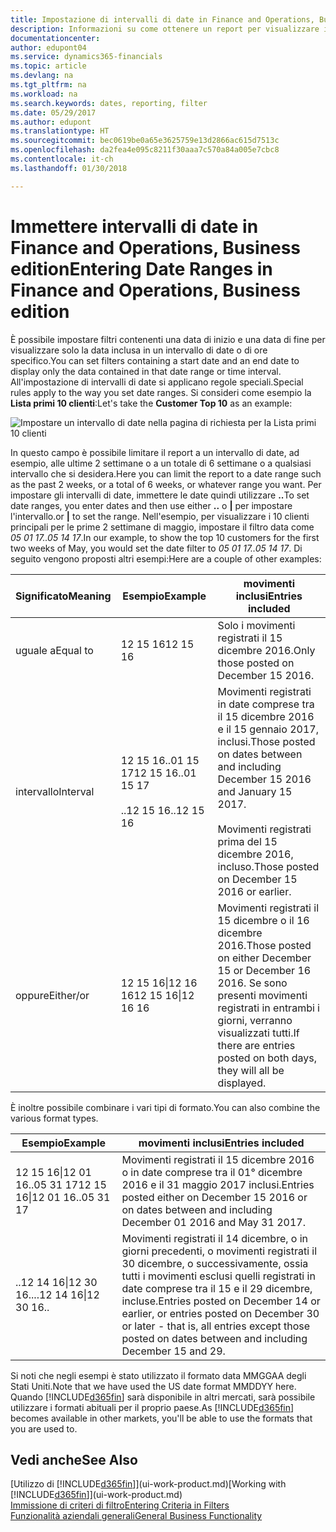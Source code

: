 ```yaml
---
title: Impostazione di intervalli di date in Finance and Operations, Business edition | Documenti Microsoft
description: Informazioni su come ottenere un report per visualizzare i dati relativi a periodi di tempo specifici utilizzando gli intervalli di date in Finance and Operations, Business edition.
documentationcenter: 
author: edupont04
ms.service: dynamics365-financials
ms.topic: article
ms.devlang: na
ms.tgt_pltfrm: na
ms.workload: na
ms.search.keywords: dates, reporting, filter
ms.date: 05/29/2017
ms.author: edupont
ms.translationtype: HT
ms.sourcegitcommit: bec0619be0a65e3625759e13d2866ac615d7513c
ms.openlocfilehash: da2fea4e095c8211f30aaa7c570a84a005e7cbc8
ms.contentlocale: it-ch
ms.lasthandoff: 01/30/2018

---
```

# <a name="entering-date-ranges-in-finance-and-operations-business-edition"></a><span data-ttu-id="36d37-103">Immettere intervalli di date in Finance and Operations, Business edition</span><span class="sxs-lookup"><span data-stu-id="36d37-103">Entering Date Ranges in Finance and Operations, Business edition</span></span> 
<span data-ttu-id="36d37-104">È possibile impostare filtri contenenti una data di inizio e una data di fine per visualizzare solo la data inclusa in un intervallo di date o di ore specifico.</span><span class="sxs-lookup"><span data-stu-id="36d37-104">You can set filters containing a start date and an end date to display only the data contained in that date range or time interval.</span></span> <span data-ttu-id="36d37-105">All'impostazione di intervalli di date si applicano regole speciali.</span><span class="sxs-lookup"><span data-stu-id="36d37-105">Special rules apply to the way you set date ranges.</span></span> <span data-ttu-id="36d37-106">Si consideri come esempio la **Lista primi 10 clienti**:</span><span class="sxs-lookup"><span data-stu-id="36d37-106">Let's take the **Customer Top 10** as an example:</span></span>

![Impostare un intervallo di date nella pagina di richiesta per la Lista primi 10 clienti](./media/ui-enter-date-ranges/customer-top10-list.png)

<span data-ttu-id="36d37-108">In questo campo è possibile limitare il report a un intervallo di date, ad esempio, alle ultime 2 settimane o a un totale di 6 settimane o a qualsiasi intervallo che si desidera.</span><span class="sxs-lookup"><span data-stu-id="36d37-108">Here you can limit the report to a date range such as the past 2 weeks, or a total of 6 weeks, or whatever range you want.</span></span> <span data-ttu-id="36d37-109">Per impostare gli intervalli di date, immettere le date quindi utilizzare **..**</span><span class="sxs-lookup"><span data-stu-id="36d37-109">To set date ranges, you enter dates and then use either **..**</span></span> <span data-ttu-id="36d37-110">o **|** per impostare l'intervallo.</span><span class="sxs-lookup"><span data-stu-id="36d37-110">or **|** to set the range.</span></span> <span data-ttu-id="36d37-111">Nell'esempio, per visualizzare i 10 clienti principali per le prime 2 settimane di maggio, impostare il filtro data come *05 01 17..05 14 17*.</span><span class="sxs-lookup"><span data-stu-id="36d37-111">In our example, to show the top 10 customers for the first two weeks of May, you would set the date filter to *05 01 17..05 14 17*.</span></span>
<span data-ttu-id="36d37-112">Di seguito vengono proposti altri esempi:</span><span class="sxs-lookup"><span data-stu-id="36d37-112">Here are a couple of other examples:</span></span>

| <span data-ttu-id="36d37-113">Significato</span><span class="sxs-lookup"><span data-stu-id="36d37-113">Meaning</span></span> | <span data-ttu-id="36d37-114">Esempio</span><span class="sxs-lookup"><span data-stu-id="36d37-114">Example</span></span> | <span data-ttu-id="36d37-115">movimenti inclusi</span><span class="sxs-lookup"><span data-stu-id="36d37-115">Entries included</span></span> |
|---|---|---|
|<span data-ttu-id="36d37-116">uguale a</span><span class="sxs-lookup"><span data-stu-id="36d37-116">Equal to</span></span>| <span data-ttu-id="36d37-117">12 15 16</span><span class="sxs-lookup"><span data-stu-id="36d37-117">12 15 16</span></span> |<span data-ttu-id="36d37-118">Solo i movimenti registrati il 15 dicembre 2016.</span><span class="sxs-lookup"><span data-stu-id="36d37-118">Only those posted on December 15 2016.</span></span>|
|<span data-ttu-id="36d37-119">intervallo</span><span class="sxs-lookup"><span data-stu-id="36d37-119">Interval</span></span>| <span data-ttu-id="36d37-120">12 15 16..01 15 17</span><span class="sxs-lookup"><span data-stu-id="36d37-120">12 15 16..01 15 17</span></span><br /><br /><span data-ttu-id="36d37-121">..12 15 16</span><span class="sxs-lookup"><span data-stu-id="36d37-121">..12 15 16</span></span>|<span data-ttu-id="36d37-122">Movimenti registrati in date comprese tra il 15 dicembre 2016 e il 15 gennaio 2017, inclusi.</span><span class="sxs-lookup"><span data-stu-id="36d37-122">Those posted on dates between and including December 15 2016 and January 15 2017.</span></span><br /><br /><span data-ttu-id="36d37-123">Movimenti registrati prima del 15 dicembre 2016, incluso.</span><span class="sxs-lookup"><span data-stu-id="36d37-123">Those posted on December 15 2016 or earlier.</span></span>|
|<span data-ttu-id="36d37-124">oppure</span><span class="sxs-lookup"><span data-stu-id="36d37-124">Either/or</span></span>|<span data-ttu-id="36d37-125">12 15 16&#124;12 16 16</span><span class="sxs-lookup"><span data-stu-id="36d37-125">12 15 16&#124;12 16 16</span></span>|<span data-ttu-id="36d37-126">Movimenti registrati il 15 dicembre o il 16 dicembre 2016.</span><span class="sxs-lookup"><span data-stu-id="36d37-126">Those posted on either December 15 or December 16 2016.</span></span> <span data-ttu-id="36d37-127">Se sono presenti movimenti registrati in entrambi i giorni, verranno visualizzati tutti.</span><span class="sxs-lookup"><span data-stu-id="36d37-127">If there are entries posted on both days, they will all be displayed.</span></span>|

<span data-ttu-id="36d37-128">È inoltre possibile combinare i vari tipi di formato.</span><span class="sxs-lookup"><span data-stu-id="36d37-128">You can also combine the various format types.</span></span>

| <span data-ttu-id="36d37-129">Esempio</span><span class="sxs-lookup"><span data-stu-id="36d37-129">Example</span></span> | <span data-ttu-id="36d37-130">movimenti inclusi</span><span class="sxs-lookup"><span data-stu-id="36d37-130">Entries included</span></span> |
|---|---|
|<span data-ttu-id="36d37-131">12 15 16&#124;12 01 16..05 31 17</span><span class="sxs-lookup"><span data-stu-id="36d37-131">12 15 16&#124;12 01 16..05 31 17</span></span> | <span data-ttu-id="36d37-132">Movimenti registrati il 15 dicembre 2016 o in date comprese tra il 01° dicembre 2016 e il 31 maggio 2017 inclusi.</span><span class="sxs-lookup"><span data-stu-id="36d37-132">Entries posted either on December 15 2016 or on dates between and including December 01 2016 and May 31 2017.</span></span> |
|<span data-ttu-id="36d37-133">..12 14 16&#124;12 30 16..</span><span class="sxs-lookup"><span data-stu-id="36d37-133">..12 14 16&#124;12 30 16..</span></span> | <span data-ttu-id="36d37-134">Movimenti registrati il 14 dicembre, o in giorni precedenti, o movimenti registrati il 30 dicembre, o successivamente, ossia tutti i movimenti esclusi quelli registrati in date comprese tra il 15 e il 29 dicembre, incluse.</span><span class="sxs-lookup"><span data-stu-id="36d37-134">Entries posted on December 14 or earlier, or entries posted on December 30 or later - that is, all entries except those posted on dates between and including December 15 and 29.</span></span> |

<span data-ttu-id="36d37-135">Si noti che negli esempi è stato utilizzato il formato data MMGGAA degli Stati Uniti.</span><span class="sxs-lookup"><span data-stu-id="36d37-135">Note that we have used the US date format MMDDYY here.</span></span> <span data-ttu-id="36d37-136">Quando [!INCLUDE[d365fin](includes/d365fin_md.md)] sarà disponibile in altri mercati, sarà possibile utilizzare i formati abituali per il proprio paese.</span><span class="sxs-lookup"><span data-stu-id="36d37-136">As [!INCLUDE[d365fin](includes/d365fin_md.md)] becomes available in other markets, you'll be able to use the formats that you are used to.</span></span>

## <a name="see-also"></a><span data-ttu-id="36d37-137">Vedi anche</span><span class="sxs-lookup"><span data-stu-id="36d37-137">See Also</span></span>
<span data-ttu-id="36d37-138">[Utilizzo di [!INCLUDE[d365fin](includes/d365fin_long_md.md)]](ui-work-product.md)</span><span class="sxs-lookup"><span data-stu-id="36d37-138">[Working with [!INCLUDE[d365fin](includes/d365fin_long_md.md)]](ui-work-product.md)</span></span>  
[<span data-ttu-id="36d37-139">Immissione di criteri di filtro</span><span class="sxs-lookup"><span data-stu-id="36d37-139">Entering Criteria in Filters </span></span>](ui-enter-criteria-filters.md)  
[<span data-ttu-id="36d37-140">Funzionalità aziendali generali</span><span class="sxs-lookup"><span data-stu-id="36d37-140">General Business Functionality</span></span>](ui-across-business-areas.md)

